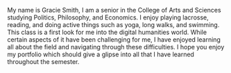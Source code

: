 My name is Gracie Smith, I am a senior in the College of Arts and Sciences studying Politics, Philosophy, and Economics. I enjoy playing lacrosse, reading, and doing active things such as yoga, long walks, and swimming. This class is a first look for me into the digital humanities world. While certain aspects of it have been challenging for me, I have enjoyed learning all about the field and navigating through these difficulties. I hope you enjoy my portfolio which should give a glipse into all that I have learned throughout the semester.

